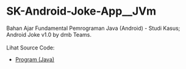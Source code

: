 # SK-Android-Joke-App__JVm
Bahan Ajar Fundamental Pemrograman Java (Android) - Studi Kasus; Android Joke v1.0 by dmb Teams.<br><br>
Lihat Source Code:<br>
- <a href="https://github.com/RizkyKhapidsyah/SK-Android-Joke-App__JVm/tree/master/Workspace_06032014/Workspace/JokeApp">Program (Java)</a>
